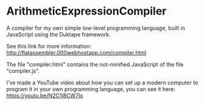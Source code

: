 # ArithmeticExpressionCompiler
A compiler for my own simple low-level programming language, built in JavaScript using the Duktape framework.

See this link for more information: http://flatassembler.000webhostapp.com/compiler.html

The file "compiler.html" contains the not-minified JavaScript of the file "compiler.js".

I've made a YouTube video about how you can set up a modern computer to program it in your own programming language, you can see it here: https://youtu.be/N2C1i8CW7Io
